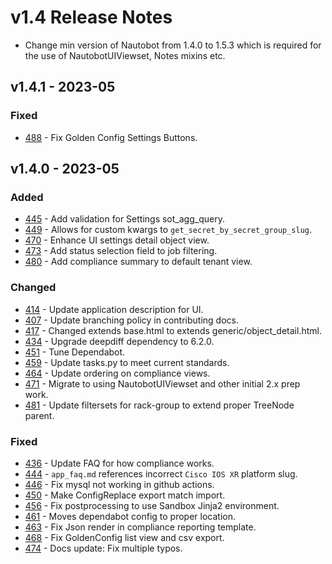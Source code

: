 # v1.4 Release Notes

- Change min version of Nautobot from 1.4.0 to 1.5.3 which is required for the use of NautobotUIViewset, Notes mixins etc.

## v1.4.1 - 2023-05

### Fixed

- [488](https://github.com/nautobot/nautobot-plugin-golden-config/pull/488) - Fix Golden Config Settings Buttons.

## v1.4.0 - 2023-05

### Added

- [445](https://github.com/nautobot/nautobot-plugin-golden-config/pull/445) - Add validation for Settings sot_agg_query.
- [449](https://github.com/nautobot/nautobot-plugin-golden-config/pull/449) - Allows for custom kwargs to `get_secret_by_secret_group_slug`.
- [470](https://github.com/nautobot/nautobot-plugin-golden-config/pull/470) - Enhance UI settings detail object view.
- [473](https://github.com/nautobot/nautobot-plugin-golden-config/pull/473) - Add status selection field to job filtering.
- [480](https://github.com/nautobot/nautobot-plugin-golden-config/pull/480) - Add compliance summary to default tenant view.

### Changed

- [414](https://github.com/nautobot/nautobot-plugin-golden-config/pull/414) - Update application description for UI.
- [407](https://github.com/nautobot/nautobot-plugin-golden-config/pull/407) - Update branching policy in contributing docs.
- [417](https://github.com/nautobot/nautobot-plugin-golden-config/pull/417) - Changed extends base.html to extends generic/object_detail.html.
- [434](https://github.com/nautobot/nautobot-plugin-golden-config/pull/434) - Upgrade deepdiff dependency to 6.2.0.
- [451](https://github.com/nautobot/nautobot-plugin-golden-config/pull/451) - Tune Dependabot.
- [459](https://github.com/nautobot/nautobot-plugin-golden-config/pull/459) - Update tasks.py to meet current standards.
- [464](https://github.com/nautobot/nautobot-plugin-golden-config/pull/464) - Update ordering on compliance views.
- [471](https://github.com/nautobot/nautobot-plugin-golden-config/pull/471) - Migrate to using NautobotUIViewset and other initial 2.x prep work.
- [481](https://github.com/nautobot/nautobot-plugin-golden-config/pull/481) - Update filtersets for rack-group to extend proper TreeNode parent.

### Fixed

- [436](https://github.com/nautobot/nautobot-plugin-golden-config/pull/436) - Update FAQ for how compliance works.
- [444](https://github.com/nautobot/nautobot-plugin-golden-config/pull/444) - `app_faq.md` references incorrect `Cisco IOS XR` platform slug.
- [446](https://github.com/nautobot/nautobot-plugin-golden-config/pull/446) - Fix mysql not working in github actions.
- [450](https://github.com/nautobot/nautobot-plugin-golden-config/pull/450) - Make ConfigReplace export match import.
- [456](https://github.com/nautobot/nautobot-plugin-golden-config/pull/456) - Fix postprocessing to use Sandbox Jinja2 environment.
- [461](https://github.com/nautobot/nautobot-plugin-golden-config/pull/461) - Moves dependabot config to proper location.
- [463](https://github.com/nautobot/nautobot-plugin-golden-config/pull/463) - Fix Json render in compliance reporting template.
- [468](https://github.com/nautobot/nautobot-plugin-golden-config/pull/468) - Fix GoldenConfig list view and csv export.
- [474](https://github.com/nautobot/nautobot-plugin-golden-config/pull/474) - Docs update: Fix multiple typos.
